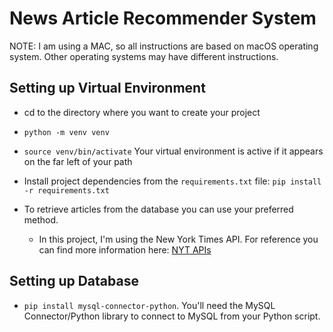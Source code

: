 # News Article Recommender System
NOTE: I am using a MAC, so all instructions are based on macOS operating system. Other operating systems may have different instructions.

## Setting up Virtual Environment

- cd to the directory where you want to create your project
- `python -m venv venv`
- `source venv/bin/activate` Your virtual environment is active if it appears on the far left of your path
- Install project dependencies from the `requirements.txt` file: `pip install -r requirements.txt`

- To retrieve articles from the database you can use your preferred method. 
    * In this project, I'm using the New York Times API. For reference you can find more information here: [NYT APIs](https://developer.nytimes.com/get-started)

## Setting up Database 
- `pip install mysql-connector-python`. You'll need the MySQL Connector/Python library to connect to MySQL from your Python script.

